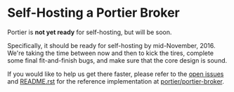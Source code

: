 # Self-Hosting a Portier Broker

Portier is __not yet ready__ for self-hosting, but will be soon.

Specifically, it should be ready for self-hosting by mid-November, 2016. We're taking the time between now and then to kick the tires, complete some final fit-and-finish bugs, and make sure that the core design is sound.

If you would like to help us get there faster, please refer to the [open issues](https://github.com/portier/portier-broker/issues) and [README.rst](https://github.com/portier/portier-broker/blob/master/README.rst) for the reference implementation at [portier/portier-broker](https://github.com/portier/portier-broker).
